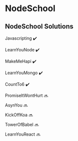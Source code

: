# NodeSchool
## NodeSchool Solutions

Javascripting :heavy_check_mark:

LearnYouNode :heavy_check_mark:

MakeMeHapi :heavy_check_mark:

LearnYouMongo :heavy_check_mark:

CountTo6 :heavy_check_mark:

PromiseItWontHurt :soon:

AsynYou :soon:

KickOffKoa :soon:

TowerOfBabel :soon:

LearnYouReact :soon:
